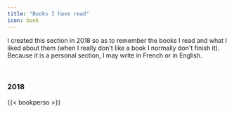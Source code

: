 ```yaml
---
title: "Books I have read"
icon: book
---
```



I created this section in 2018 so as to remember the books I read and what I liked
about them (when I really don't like a book I normally don't finish it).
Because it is a personal section, I may write in French or in English.

<br>

### 2018

{{< bookperso >}}
